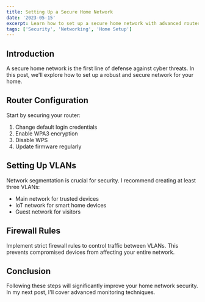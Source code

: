 ```yaml
---
title: Setting Up a Secure Home Network
date: '2023-05-15'
excerpt: Learn how to set up a secure home network with advanced router configurations, VLANs, and proper encryption protocols.
tags: ['Security', 'Networking', 'Home Setup']
---
```


## Introduction

A secure home network is the first line of defense against cyber threats. In this post, we'll explore how to set up a robust and secure network for your home.

## Router Configuration

Start by securing your router:

1. Change default login credentials
2. Enable WPA3 encryption
3. Disable WPS
4. Update firmware regularly

## Setting Up VLANs

Network segmentation is crucial for security. I recommend creating at least three VLANs:

- Main network for trusted devices
- IoT network for smart home devices
- Guest network for visitors

## Firewall Rules

Implement strict firewall rules to control traffic between VLANs. This prevents compromised devices from affecting your entire network.

## Conclusion

Following these steps will significantly improve your home network security. In my next post, I'll cover advanced monitoring techniques.
